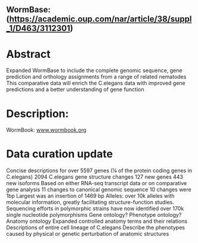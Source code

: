 ## WormBase: (https://academic.oup.com/nar/article/38/suppl_1/D463/3112301)


# Abstract
Expanded WormBase to include the complete genomic sequence, gene prediction and orthology assignments from a range of related nematodes
This comparative data will enrich the C.elegans data with improved gene predictions and a better understanding of gene function

# Description:
WormBook: www.wormbook.org

# Data curation update
Concise descriptions for over 5597 genes (¼ of the protein coding genes in C.elegans)
2094 C.elegans gene structure changes
127 new genes
443 new isoforms
Based on either RNA-seq transcript data or on comparative gene analysis
11 changes to canonical genomic sequence
10 changes were 1bp
Largest was an insertion of 1469 bp
Alleles: over 10k alleles with molecular information, greatly facilitating structure-function studies. Sequencing efforts in polymorphic strains have now identified over 170k single nucleotide polymorphisms
Gene ontology?
Phenotype ontology?
Anatomy ontology
Expanded controlled anatomy terms and their relations
Descriptions of entire cell lineage of C.elegans
Describe the phenotypes caused by physical or genetic perturbation of anatomic structures
